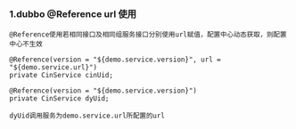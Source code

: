 ### 1.dubbo @Reference url 使用

    @Reference使用若相同接口及相同组服务接口分别使用url赋值，配置中心动态获取，则配置中心不生效

    @Reference(version = "${demo.service.version}", url = "${demo.service.url}")
    private CinService cinUid;

    @Reference(version = "${demo.service.version}")
    private CinService dyUid;

    dyUid调用服务为demo.service.url所配置的url
